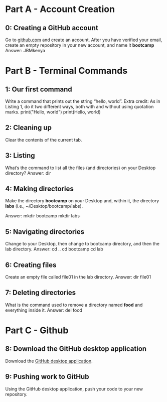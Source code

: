 # Part A - Account Creation


## 0: Creating a GitHub account

Go to [github.com](https://github.com/) and create an account. After you have verified your email, create an empty repository in your new account, and name it **bootcamp**
Answer: JBMkenya
# Part B - Terminal Commands
  

## 1: Our first command

Write a command that prints out the string “hello, world”. Extra credit: As in Listing 1, do it two different ways, both with and without using quotation marks.
print("Hello, world")
print(Hello, world)

## 2: Cleaning up

Clear the contents of the current tab.


## 3: Listing

What’s the command to list all the files (and directories) on your Desktop directory? 
Answer: dir

## 4: Making directories

Make the directory **bootcamp** on your Desktop and, within it, the directory **labs** (i.e., ~/Desktop/bootcamp/labs).

Answer: mkdir bootcamp
        mkdir labs
## 5: Navigating directories

Change to your Desktop, then change to bootcamp directory, and then the lab directory.
Answer: cd ..
        cd bootcamp
        cd lab

## 6: Creating files

Create an empty file called file01 in the lab directory. 
Answer: dir file01

## 7: Deleting directories

What is the command used to remove a directory named **food** and everything inside it. 
Answer: del food
# Part C - Github 

## 8: Download the GitHub desktop application

Download the [GitHub desktop application](https://desktop.github.com/).

## 9: Pushing work to GitHub

Using the GitHub desktop application, push your code to your new repository.
